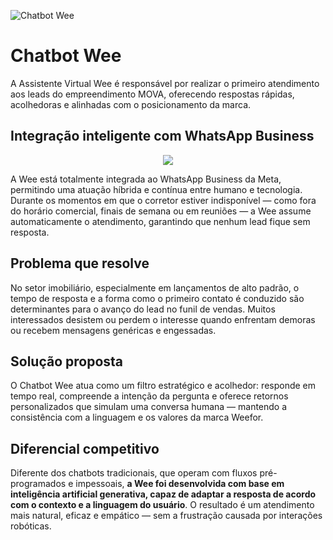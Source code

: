 ![Chatbot Wee](https://github.com/user-attachments/assets/672dd93a-d024-4c12-bfef-e46a3a80cf17)

# Chatbot Wee

A Assistente Virtual Wee é responsável por realizar o primeiro atendimento aos leads do empreendimento MOVA, oferecendo respostas rápidas, acolhedoras e alinhadas com o posicionamento da marca.

## Integração inteligente com WhatsApp Business

<p align="center">
  <img src="https://github.com/user-attachments/assets/3d5b79b6-b98e-42ed-b84c-ff1f2c8f1af3">
</p>

A Wee está totalmente integrada ao WhatsApp Business da Meta, permitindo uma atuação híbrida e contínua entre humano e tecnologia. Durante os momentos em que o corretor estiver indisponível — como fora do horário comercial, finais de semana ou em reuniões — a Wee assume automaticamente o atendimento, garantindo que nenhum lead fique sem resposta.

## Problema que resolve

No setor imobiliário, especialmente em lançamentos de alto padrão, o tempo de resposta e a forma como o primeiro contato é conduzido são determinantes para o avanço do lead no funil de vendas. Muitos interessados desistem ou perdem o interesse quando enfrentam demoras ou recebem mensagens genéricas e engessadas.

## Solução proposta

O Chatbot Wee atua como um filtro estratégico e acolhedor: responde em tempo real, compreende a intenção da pergunta e oferece retornos personalizados que simulam uma conversa humana — mantendo a consistência com a linguagem e os valores da marca Weefor.

## Diferencial competitivo

Diferente dos chatbots tradicionais, que operam com fluxos pré-programados e impessoais, **a Wee foi desenvolvida com base em inteligência artificial generativa, capaz de adaptar a resposta de acordo com o contexto e a linguagem do usuário**. O resultado é um atendimento mais natural, eficaz e empático — sem a frustração causada por interações robóticas.
